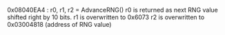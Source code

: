 0x08040EA4 : r0, r1, r2 = AdvanceRNG()
r0 is returned as next RNG value shifted right by 10 bits.
r1 is overwritten to 0x6073
r2 is overwritten to 0x03004818 (address of RNG value)
